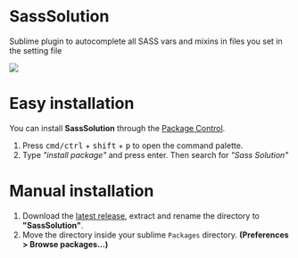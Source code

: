 # SassSolution
Sublime plugin to autocomplete all SASS vars and mixins in files you set in the setting file  

![](https://raw.githubusercontent.com/ahmedam55/SassSolution/master/sass-solution-gif.gif)

# Easy installation
You can install **SassSolution** through the [Package Control](https://packagecontrol.io/installation).

1. Press <kbd>cmd/ctrl</kbd> + <kbd>shift</kbd> + <kbd>p</kbd> to open the command palette.
2. Type *"install package"* and press enter. Then search for *"Sass Solution"*


# Manual installation

1. Download the [latest release](https://codeload.github.com/ahmedam55/SassSolution/zip/master), extract and rename the directory to **"SassSolution"**.
2. Move the directory inside your sublime `Packages` directory. **(Preferences > Browse packages...)**
